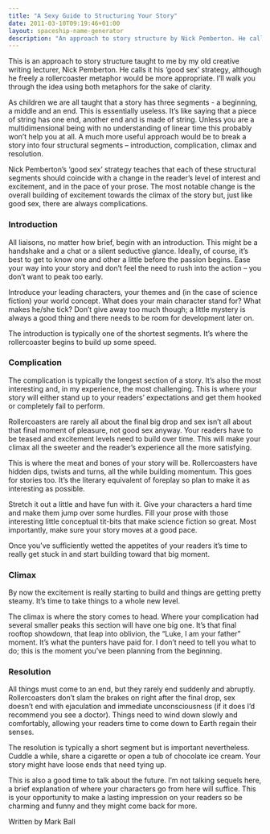 ```yaml
---
title: "A Sexy Guide to Structuring Your Story"
date: 2011-03-10T09:19:46+01:00
layout: spaceship-name-generator
description: "An approach to story structure by Nick Pemberton. He calls it his ‘good sex’ strategy."
---
```


This is an approach to story structure taught to me by my old creative writing lecturer, Nick Pemberton. He calls it his ‘good sex’ strategy, although he freely a rollercoaster metaphor would be more appropriate. I’ll walk you through the idea using both metaphors for the sake of clarity.

<p>As children we are all taught that a story has three segments - a beginning, a middle and an end. This is essentially useless. It’s like saying that a piece of string has one end, another end and is made of string. Unless you are a multidimensional being with no understanding of linear time this probably won’t help you at all. A much&nbsp;more useful&nbsp;approach would be to break a story into four structural segments – introduction, complication, climax and resolution.</p>
<p>Nick Pemberton’s ‘good sex’ strategy teaches that each of these structural segments should coincide with a change in the reader’s level of interest and excitement, and in the pace of your prose. The most notable change is the overall building of&nbsp;excitement towards the climax of the story but, just like good sex, there are always complications.</p>
<h3>Introduction</h3>
<p>All liaisons, no matter how brief, begin with an introduction. This might be a handshake and a chat or a silent seductive glance. Ideally, of course, it’s best to get to know one and other a little before the passion begins. Ease your way into your story and don’t feel the need to rush into the action – you don’t want to peak too early.</p>
<p>Introduce your leading characters, your themes and (in the case of science fiction) your world concept. What&nbsp;does your main character stand for? What makes he/she tick? Don’t give away too much though; a little mystery is always a good thing and there needs to be room for development later on.</p>
<p>The introduction is typically one of the shortest segments. It’s where the rollercoaster begins to build up some speed.</p>
<h3>Complication</h3>
<p>The complication is typically the longest section of a story. It’s also the most interesting and, in my experience, the most challenging. This is where your story will either stand up to your readers’ expectations and get them hooked or completely fail to perform.</p>
<p>Rollercoasters are rarely all about the final big drop and sex isn’t all about that final moment of pleasure, not good sex anyway. Your readers have to be teased and excitement levels need to build over time. This will make your climax all the sweeter and the reader’s experience all the more satisfying.</p>
<p>This is where the meat and bones of your story will be. Rollercoasters have hidden dips, twists and turns, all the while building momentum. This goes for stories too. It’s the literary equivalent of foreplay so plan to make it as interesting as possible.</p>
<p>Stretch it out a little and have fun with it. Give your characters a hard time and make them jump over some hurdles. Fill your prose with those interesting little conceptual tit-bits that make science fiction so great. Most importantly, make sure your story moves at a good pace.</p>
<p>Once you’ve sufficiently wetted the appetites of your readers it’s time to really get stuck in and start building toward that big moment.</p>
<h3>Climax</h3>
<p>By now the excitement is really starting to build and things are getting pretty steamy. It’s time to take things to a whole new level.</p>
<p>The climax&nbsp;is where the story comes to head. Where your complication had several smaller peaks this section will have one big one. It’s that final rooftop showdown, that leap into oblivion, the “Luke, I am your father” moment. It’s what the punters have paid for. I don’t need to tell you what to do; this is the moment you’ve been planning from the beginning.</p>
<h3>Resolution</h3>
<p>All things must come to an end, but they rarely end suddenly and abruptly. Rollercoasters don’t slam the brakes on right after the final drop, sex doesn’t end with ejaculation and immediate unconsciousness (if it does I’d recommend you see a doctor). Things need to wind down slowly and comfortably, allowing your readers time to come down to Earth regain their senses.</p>
<p>The resolution is typically a short segment but is important nevertheless. Cuddle a while, share a cigarette or open a tub of chocolate ice cream. Your story might have loose ends that need tying up.</p>
<p>This is also a good time to talk about the future. I’m not talking sequels here, a brief explanation of where your characters go from here will suffice. This is your opportunity to make a lasting impression on your readers so be charming and funny and they might come back for more.</p>

Written by Mark Ball